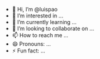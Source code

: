 - 👋 Hi, I’m @luispao
- 👀 I’m interested in ...
- 🌱 I’m currently learning ...
- 💞️ I’m looking to collaborate on ...
- 📫 How to reach me ...
- 😄 Pronouns: ...
- ⚡ Fun fact: ...

<!---
luispao/luispao is a ✨ special ✨ repository because its `README.md` (this file) appears on your GitHub profile.
You can click the Preview link to take a look at your changes.
--->
